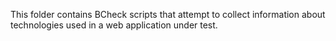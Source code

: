 This folder contains BCheck scripts that attempt to collect information about technologies used in a web application under test.
